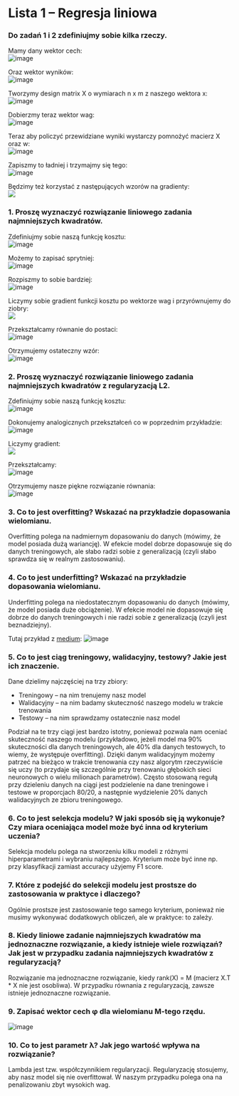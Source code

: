 
# Lista 1 – Regresja liniowa

### Do zadań 1 i 2 zdefiniujmy sobie kilka rzeczy.

Mamy dany wektor cech:
<br>
![image](https://cdn.mathpix.com/snip/images/kCQLn_flAx1heMERK_Bk7FeNdqubDnIINTtjCKqSxuk.original.fullsize.png)

Oraz wektor wyników:
<br>
![image](https://cdn.mathpix.com/snip/images/30U_X2VPcedlcGjbnDd4SecM7uLzbdFDQZbp5GAgf0U.original.fullsize.png)

Tworzymy design matrix X o wymiarach n x m z naszego wektora x:
<br>
![image](https://cdn.mathpix.com/snip/images/qbKBp2fMvogd2mdRXlQXAJ4yn2meJf1Zk-x7Egg594Y.original.fullsize.png)

Dobierzmy teraz wektor wag:
<br>
![image](https://cdn.mathpix.com/snip/images/f3eGW-ultwEloc0q8TFcsPdM-jVk59hnKqiQQdOZzpQ.original.fullsize.png)

Teraz aby policzyć przewidziane wyniki wystarczy pomnożyć macierz X oraz w:
<br>
![image](https://cdn.mathpix.com/snip/images/dB6fHaBppC_52cGmj8zAwkb0Un10PawoZsNaDB0_O0A.original.fullsize.png)

Zapiszmy to ładniej i trzymajmy się tego:
<br>
![image](https://cdn.mathpix.com/snip/images/xqNV8dzOY9W_cGK77H1MoarACe38ddy5B9Bm7oqaIQs.original.fullsize.png)

Będzimy też korzystać z następujących wzorów na gradienty:
<br>
![](https://cdn.mathpix.com/snip/images/gXa1fF4HmeZBEOXYTrsEytPX2JM3Fu82-eHid9P_jAE.original.fullsize.png)

### 1. Proszę wyznaczyć rozwiązanie liniowego zadania najmniejszych kwadratów.
Zdefiniujmy sobie naszą funkcję kosztu:
<br>
![image](https://cdn.mathpix.com/snip/images/ynXHi03uwvI1ktNlERvF_2rgVE-x9H_X8Mg6ipBm33g.original.fullsize.png)

Możemy to zapisać sprytniej:
<br>
![image](https://cdn.mathpix.com/snip/images/ibgODlxZ8VusLXgZZ6VOvaE9qYW2MUsw0sy8rZ8ZEIo.original.fullsize.png)

Rozpiszmy to sobie bardziej:
<br>
![image](https://cdn.mathpix.com/snip/images/JUeCicZ0zxGnykHZ7qn6dLtCNNeTstUXSdUKBUNs0R8.original.fullsize.png)

Liczymy sobie gradient funkcji kosztu po wektorze wag i przyrównujemy do ziobry:
<br>
![](https://cdn.mathpix.com/snip/images/K3GnL5_A6uEJ-7-RCGiexvSLcTkc4n4IkR4WGMJJdzM.original.fullsize.png)

Przekształcamy równanie do postaci:
<br>
![image](https://cdn.mathpix.com/snip/images/Bj-l1j08x2BSCPQLy_cCWWq6bs-Z3JXiEqrxM88pRMs.original.fullsize.png)

Otrzymujemy ostateczny wzór:
<br>
![image](https://cdn.mathpix.com/snip/images/2m0H_Y-u5KLunwou9czqoON-vDnNoAXfPZWbkWg2Q2k.original.fullsize.png)

### 2. Proszę wyznaczyć rozwiązanie liniowego zadania najmniejszych kwadratów z regularyzacją L2.
Zdefiniujmy sobie naszą funkcję kosztu:
<br>
![image](https://cdn.mathpix.com/snip/images/bdPlYM6YyYrUDvFikMbaCJp-65VdW_SISLEUBW8H-7A.original.fullsize.png)

Dokonujemy analogicznych przekształceń co w poprzednim przykładzie:
<br>
![image](https://cdn.mathpix.com/snip/images/aENFncXLFe1M_NxYOSPJS7MtgLjxSqpoQJmVHhgiwm4.original.fullsize.png)

Liczymy gradient:
<br>
![](https://cdn.mathpix.com/snip/images/MFdiv7-fcQFpSTCCS-TkQId5L72VgPYO7D-ojlT3xVQ.original.fullsize.png)

Przekształcamy:
<br>
![image](https://cdn.mathpix.com/snip/images/QDlKOUJRdnsRYOR_WGWEpvH5oM04L9UOqgXj3TXgI24.original.fullsize.png)

Otrzymujemy nasze piękne rozwiązanie równania:
<br>
![image](https://cdn.mathpix.com/snip/images/hsuTjexnC3qpKheqX1I6qocPlrAQzg2kXuafuHyE-9w.original.fullsize.png)


### 3. Co to jest overfitting? Wskazać na przykładzie dopasowania wielomianu.
Overfitting polega na nadmiernym dopasowaniu do danych (mówimy, że model posiada dużą wariancję). W efekcie model dobrze dopasowuje się do danych treningowych, ale słabo radzi sobie z generalizacją (czyli słabo sprawdza się w realnym zastosowaniu).

### 4. Co to jest underfitting? Wskazać na przykładzie dopasowania wielomianu.
Underfitting polega na niedostatecznym dopasowaniu do danych (mówimy, że model posiada duże obciążenie). W efekcie model nie dopasowuje się dobrze do danych treningowych i nie radzi sobie z generalizacją (czyli jest beznadziejny).

Tutaj przykład z [medium](https://medium.com/greyatom/what-is-underfitting-and-overfitting-in-machine-learning-and-how-to-deal-with-it-6803a989c76):
![image](https://miro.medium.com/max/1125/1*_7OPgojau8hkiPUiHoGK_w.png)
### 5. Co to jest ciąg treningowy, walidacyjny, testowy? Jakie jest ich znaczenie.
Dane dzielimy najczęściej na trzy zbiory:

- Treningowy – na nim trenujemy nasz model
- Walidacyjny – na nim badamy skuteczność naszego modelu w trakcie trenowania
- Testowy – na nim sprawdzamy ostatecznie nasz model

Podział na te trzy ciągi jest bardzo istotny, ponieważ pozwala nam oceniać skuteczność naszego modelu (przykładowo, jeżeli model ma 90% skuteczności dla danych treningowych, ale 40% dla danych testowych, to wiemy, że występuje overfitting). Dzięki danym walidacyjnym możemy patrzeć na bieżąco w trakcie trenowania czy nasz algorytm rzeczywiście się uczy (to przydaje się szczególnie przy trenowaniu głębokich sieci neuronowych o wielu milionach parametrów). Często stosowaną regułą przy dzieleniu danych na ciągi jest podzielenie na dane treningowe i testowe w proporcjach 80/20, a następnie wydzielenie 20% danych walidacyjnych ze zbioru treningowego.

### 6. Co to jest selekcja modelu?  W jaki sposób się ją wykonuje?  Czy miara oceniająca model może być inna od kryterium uczenia?
Selekcja modelu polega na stworzeniu kilku modeli z różnymi hiperparametrami i wybraniu najlepszego. Kryterium może być inne np. przy klasyfikacji zamiast accuracy użyjemy F1 score.

### 7. Które z podejść do selekcji modelu jest prostsze do zastosowania w praktyce i dlaczego?
Ogólnie prostsze jest zastosowanie tego samego kryterium, ponieważ nie musimy wykonywać dodatkowych obliczeń, ale w praktyce: to zależy.

### 8. Kiedy liniowe zadanie najmniejszych kwadratów ma jednoznaczne rozwiązanie, a kiedy istnieje wiele rozwiązań? Jak jest w przypadku zadania najmniejszych kwadratów z regularyzacją?
Rozwiązanie ma jednoznaczne rozwiązanie, kiedy rank(X) = M (macierz X.T * X nie jest osobliwa).
W przypadku równania z regularyzacją, zawsze istnieje jednoznaczne rozwiązanie.

### 9. Zapisać wektor cech φ dla wielomianu M-tego rzędu.
![image](https://cdn.mathpix.com/snip/images/sGkc8mDNLMG2ZlQJVXs6YrDxxLX4EBMlu2eKsQsvXOE.original.fullsize.png)

### 10. Co to jest parametr λ? Jak jego wartość wpływa na rozwiązanie?
Lambda jest tzw. współczynnikiem regularyzacji. Regularyzację stosujemy, aby nasz model się nie overfittował. W naszym przypadku polega ona na penalizowaniu zbyt wysokich wag.